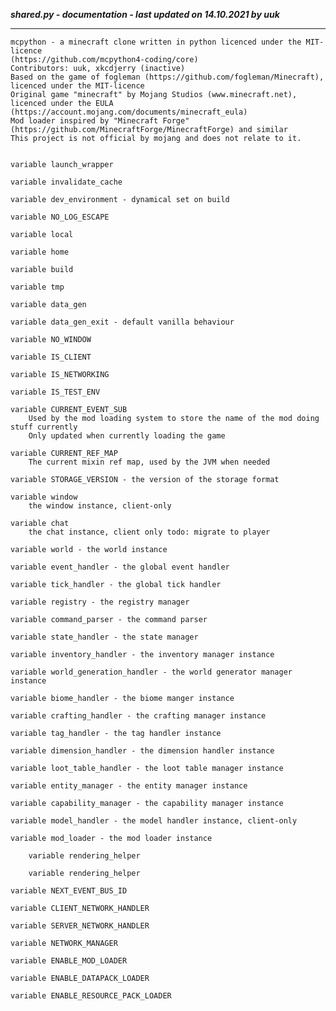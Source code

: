 ***shared.py - documentation - last updated on 14.10.2021 by uuk***
___

    mcpython - a minecraft clone written in python licenced under the MIT-licence 
    (https://github.com/mcpython4-coding/core)
    Contributors: uuk, xkcdjerry (inactive)
    Based on the game of fogleman (https://github.com/fogleman/Minecraft), licenced under the MIT-licence
    Original game "minecraft" by Mojang Studios (www.minecraft.net), licenced under the EULA
    (https://account.mojang.com/documents/minecraft_eula)
    Mod loader inspired by "Minecraft Forge" (https://github.com/MinecraftForge/MinecraftForge) and similar
    This project is not official by mojang and does not relate to it.


    variable launch_wrapper

    variable invalidate_cache

    variable dev_environment - dynamical set on build

    variable NO_LOG_ESCAPE

    variable local

    variable home

    variable build

    variable tmp

    variable data_gen

    variable data_gen_exit - default vanilla behaviour

    variable NO_WINDOW

    variable IS_CLIENT

    variable IS_NETWORKING

    variable IS_TEST_ENV

    variable CURRENT_EVENT_SUB
        Used by the mod loading system to store the name of the mod doing stuff currently
        Only updated when currently loading the game

    variable CURRENT_REF_MAP
        The current mixin ref map, used by the JVM when needed

    variable STORAGE_VERSION - the version of the storage format

    variable window
        the window instance, client-only

    variable chat
        the chat instance, client only todo: migrate to player

    variable world - the world instance

    variable event_handler - the global event handler

    variable tick_handler - the global tick handler

    variable registry - the registry manager

    variable command_parser - the command parser

    variable state_handler - the state manager

    variable inventory_handler - the inventory manager instance

    variable world_generation_handler - the world generator manager instance

    variable biome_handler - the biome manger instance

    variable crafting_handler - the crafting manager instance

    variable tag_handler - the tag handler instance

    variable dimension_handler - the dimension handler instance

    variable loot_table_handler - the loot table manager instance

    variable entity_manager - the entity manager instance

    variable capability_manager - the capability manager instance

    variable model_handler - the model handler instance, client-only

    variable mod_loader - the mod loader instance

        variable rendering_helper

        variable rendering_helper

    variable NEXT_EVENT_BUS_ID

    variable CLIENT_NETWORK_HANDLER

    variable SERVER_NETWORK_HANDLER

    variable NETWORK_MANAGER

    variable ENABLE_MOD_LOADER

    variable ENABLE_DATAPACK_LOADER

    variable ENABLE_RESOURCE_PACK_LOADER